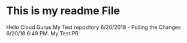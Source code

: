 # This is my readme File
Hello Cloud Gurus
My Test repository
6/20/2018 - Pulling the Changes
6/20/18 6:49 PM. My Test PR
